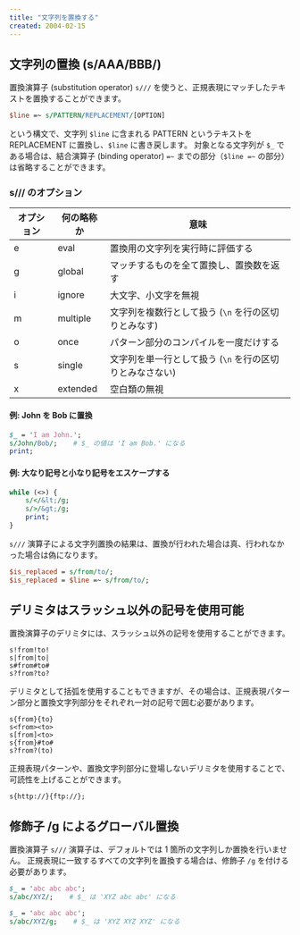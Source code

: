 ```yaml
---
title: "文字列を置換する"
created: 2004-02-15
---
```


文字列の置換 (s/AAA/BBB/)
----

置換演算子 (substitution operator) `s///` を使うと、正規表現にマッチしたテキストを置換することができます。

~~~ perl
$line =~ s/PATTERN/REPLACEMENT/[OPTION]
~~~

という構文で、文字列 `$line` に含まれる PATTERN というテキストを REPLACEMENT に置換し、`$line` に書き戻します。
対象となる文字列が `$_` である場合は、結合演算子 (binding operator) `=~` までの部分（`$line =~` の部分）は省略することができます。

### s/// のオプション

| オプション | 何の略称か | 意味 |
| ---- | ---- | ---- |
| e | eval | 置換用の文字列を実行時に評価する |
| g | global | マッチするものを全て置換し、置換数を返す |
| i | ignore |  大文字、小文字を無視 |
| m | multiple | 文字列を複数行として扱う (`\n` を行の区切りとみなす) |
| o | once | パターン部分のコンパイルを一度だけする |
| s | single | 文字列を単一行として扱う (`\n` を行の区切りとみなさない) |
| x | extended | 空白類の無視 |

#### 例: John を Bob に置換

~~~ perl
$_ = 'I am John.';
s/John/Bob/;    # $_ の値は 'I am Bob.' になる
print;
~~~

#### 例: 大なり記号と小なり記号をエスケープする

~~~ perl
while (<>) {
    s/</&lt;/g;
    s/>/&gt;/g;
    print;
}
~~~

`s///` 演算子による文字列置換の結果は、置換が行われた場合は真、行われなかった場合は偽になります。

~~~ perl
$is_replaced = s/from/to/;
$is_replaced = $line =~ s/from/to/;
~~~


デリミタはスラッシュ以外の記号を使用可能
----

置換演算子のデリミタには、スラッシュ以外の記号を使用することができます。

~~~
s!from!to!
s|from|to|
s#from#to#
s?from?to?
~~~

デリミタとして括弧を使用することもできますが、その場合は、正規表現パターン部分と置換文字列部分をそれぞれ一対の記号で囲む必要があります。

~~~
s{from}{to}
s<from><to>
s[from]<to>
s{from}#to#
s?from?(to)
~~~

正規表現パターンや、置換文字列部分に登場しないデリミタを使用することで、可読性を上げることができます。

~~~
s{http://}{ftp://};
~~~


修飾子 /g によるグローバル置換
----

置換演算子 `s///` 演算子は、デフォルトでは 1 箇所の文字列しか置換を行いません。
正規表現に一致するすべての文字列を置換する場合は、修飾子 `/g` を付ける必要があります。

~~~ perl
$_ = 'abc abc abc';
s/abc/XYZ/;    # $_ は 'XYZ abc abc' になる

$_ = 'abc abc abc';
s/abc/XYZ/g;    # $_ は 'XYZ XYZ XYZ' になる
~~~


